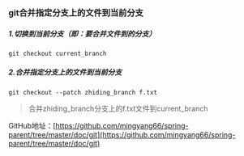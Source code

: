 ### git合并指定分支上的文件到当前分支

##### 1.切换到当前分支（即：要合并文件到的分支）

```
git checkout current_branch
```

##### 2.合并指定分支上的文件到当前分支

```
git checkout --patch zhiding_branch f.txt
```

> 合并zhiding_branch分支上的f.txt文件到current_branch



GitHub地址：[https://github.com/mingyang66/spring-parent/tree/master/doc/git](https://github.com/mingyang66/spring-parent/tree/master/doc/git)

